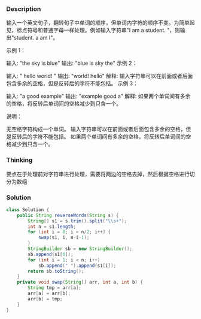 ### Description

输入一个英文句子，翻转句子中单词的顺序，但单词内字符的顺序不变。为简单起见，标点符号和普通字母一样处理。例如输入字符串"I am a student. "，则输出"student. a am I"。

 

示例 1：

输入: "the sky is blue"
输出: "blue is sky the"
示例 2：

输入: "  hello world!  "
输出: "world! hello"
解释: 输入字符串可以在前面或者后面包含多余的空格，但是反转后的字符不能包括。
示例 3：

输入: "a good   example"
输出: "example good a"
解释: 如果两个单词间有多余的空格，将反转后单词间的空格减少到只含一个。


说明：

无空格字符构成一个单词。
输入字符串可以在前面或者后面包含多余的空格，但是反转后的字符不能包括。
如果两个单词间有多余的空格，将反转后单词间的空格减少到只含一个。

### Thinking

要点在于处理前对字符串进行处理，需要将两边的空格去掉，然后根据空格进行切分为数组

### Solution
```java
class Solution {
    public String reverseWords(String s) {
        String[] s1 = s.trim().split("\\s+");
        int n = s1.length;
        for (int i = 0; i < n/2; i++) {
            swap(s1, i, n-i-1);
        }
        StringBuilder sb = new StringBuilder();
        sb.append(s1[0]);
        for (int i = 1; i < n; i++)
            sb.append(" ").append(s1[i]);
        return sb.toString();
    }
    private void swap(String[] arr, int a, int b) {
        String tmp = arr[a];
        arr[a] = arr[b];
        arr[b] = tmp;
    }
}
```